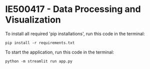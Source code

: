 # IE500417 - Data Processing and Visualization

To install all required 'pip installations', run this code in the terminal:

    pip install -r requirements.txt

To start the application, run this code in the terminal:

    python -m streamlit run app.py